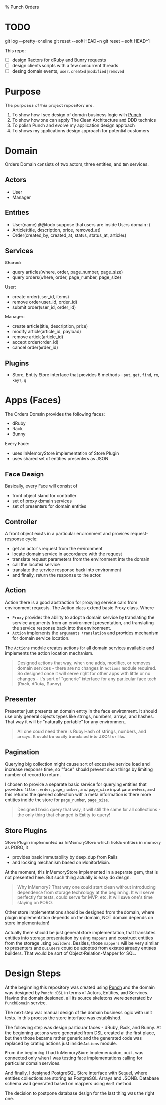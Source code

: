 % Punch Orders

# TODO

git log --pretty=oneline
git reset --soft HEAD~n
git reset --soft HEAD^1

This repo:

- [ ] design Ractors for dRuby and Bunny requests
- [ ] design clients scripts with a few concurrent threads
- [ ] desing domain events, `user.created|modified|removed`

# Purpose

The purposes of this project repository are:

1. To show how I see design of domain business logic with [Punch]()
2. To show how one can apply The Clean Architecture and DDD technics
3. To polish Punch and evolve my application design approach
4. To shows my applications design approach for potential customers

# Domain

Orders Domain consists of two actors, three entities, and ten services.

## Actors

- User
- Manager

## Entities

- User(name) @@todo suppose that users are inside Users domain :)
- Article(title, description, price, removed_at)
- Order(created_by, created_at, status, status_at, articles)

## Services

Shared:

- query articles(where, order, page_number, page_size)
- query orders(where, order, page_number, page_size)

User:

- create order(user_id, items)
- remove order(user_id, order_id)
- submit order(user_id, order_id)

Manager:

- create article(title, description, price)
- modify article(article_id, payload)
- remove article(article_id)
- accept order(order_id)
- cancel order(order_id)

## Plugins

- Store, Entity Store interface that provides 6 methods - `put`, `get`, `find`, `rm`, `key?`, `q`

# Apps (Faces)

The Orders Domain provides the following faces:

- dRuby
- Rack
- Bunny

Every Face:

- uses InMemoryStore implementation of Store Plugin
- uses shared set of entities presenters as JSON

## Face Design

Basically, every Face will consist of

- front object stand for controller
- set of proxy domain services
- set of presenters for domain entities

## Controller

A front object exists in a particular environment and provides request-response cycle:

- get an actor's request from the environment
- locate domain service in accordance with the request
- translate request parameters from the environment into the domain
- call the located service
- translate the service response back into environment
- and finally, return the response to the actor.

## Action

Action there is a good abstraction for proxying service calls from environment requests. The Action class extend basic Proxy class. Where

- `Proxy` provides the ability to adopt a domain service by translating the service arguments from an environment presentation, and translating the service response back into the environment.
- `Action` implements the `arguments translation` and provides mechanism for domain service location.

The `Actions` module creates actions for all domain services available and implements the action location mechanism.

> Designed actions that way, when one adds, modifies, or removes domain services - there are no changes in `Actions` module required. So designed once it will serve right for other apps with little or no changes - it's sort of "generic" interface for any particular face tech (Rack, dRuby, Bunny)

## Presenter

Presenter just presents an domain entity in the face environment. It should use only general objects types like strings, numbers, arrays, and hashes. That way it will be "naturally portable" for any environment.

> All one could need there is Ruby Hash of strings, numbers, and arrays. It could be easily translated into JSON or like.

## Pagination

Querying big collection might cause sort of excessive service load and increase response time, so "face" should prevent such things by limiting number of record to return.

I chosen to provide a separate basic service for querying entities that provides `filter`, `order`, `page_number`, and `page_size` input parameters; and this returns the queried collection with a meta information is there more entities indide the store for `page_number`, `page_size`.

> Designed basic query that way, it will still the same for all collections - the only thing that changed is Entity to query!

## Store Plugins

Store Plugin implemented as InMemoryStore which holds entities in memory as PORO, it

- provides basic immutability by deep_dup from Rails
- and locking mechanism based on MonitorMixin.

At the moment, this InMemoryStore implemented in a separate gem, that is not presented here. But such thing actually is easy do design.

> Why InMemory? That way one could start clean without introducing dependence from storage technology at the beginning. It will serve perfectly for tests, could serve for MVP, etc. It will save one's time staying on PORO.

Other store implementations should be designed from the domain, where plugin implementation depends on the domain, NOT domain depends on store implementation!

Actually there should be just general store implementation, that translates entities into storage presentation by using `mappers` and construct entities from the storage using `builders`. Besides, those `mappers` will be very similar to presenters and `builders` could be adopted from existed already entities builders. That would be sort of Object-Relation-Mapper for SQL.

# Design Steps

At the beginning this repository was created using [Punch]() and the domain was designed by `Punch::DSL` in terms of Actors, Entities, and Services. Having the domain designed, all its source skeletons were generated by `PunchDomain` service.

The next step was manual design of the domain business logic with unit tests. In this process the store interface was established.

The following step was design particular faces - dRuby, Rack, and Bunny. At the beginning actions were generated from DSL created at the first place, but then those became rather generic and the generated code was replaced by crating actions just inside `Actions` module.

From the beginning I had InMemoryStore implementation, but it was connected only when I was testing face implementations calling for particular domain services.

And finally, I designed PostgreSQL Store interface with Sequel, where entities collections are storing as PostgreSQL Arrays and JSONB. Database schema wad generated based on mappers using `#ddl` method.

The decision to postpone database design for the last thing was the right one.
